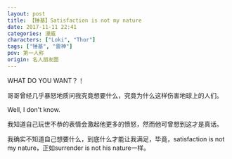 ```yaml
---
layout: post
title: 【锤基】Satisfaction is not my nature
date: 2017-11-11 22:41
categories: 漫威
characters: ["Loki", "Thor"]
tags: ["锤基", "雷神"]
pov: 第一人称
origin: 名人朋友圈
---
```


WHAT DO YOU WANT？！

哥哥曾经几乎暴怒地质问我究竟想要什么，究竟为什么这样伤害地球上的人们。

Well, I don't know.

我知道自己玩世不恭的表情会激起他更多的愤怒，然而他可曾想到这才是真话。

我确实不知道自己想要什么，到底什么才能让我满足，毕竟，satisfaction is not my nature，正如surrender is not his nature一样。
